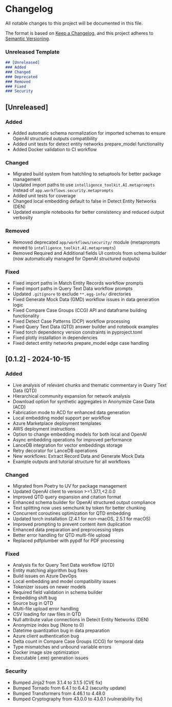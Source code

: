# Changelog

All notable changes to this project will be documented in this file.

The format is based on [Keep a Changelog](https://keepachangelog.com/en/1.1.0/),
and this project adheres to [Semantic Versioning](https://semver.org/spec/v2.0.0.html).

### Unreleased Template
```md
## [Unreleased]
### Added
### Changed
### Deprecated
### Removed
### Fixed
### Security
```

## [Unreleased]

### Added
- Added automatic schema normalization for imported schemas to ensure OpenAI structured outputs compatibility
- Added unit tests for detect entity networks prepare_model functionality
- Added Docker validation to CI workflow

### Changed
- Migrated build system from hatchling to setuptools for better package management
- Updated import paths to use `intelligence_toolkit.AI.metaprompts` instead of `app.workflows.security.metaprompts`
- Added unit tests for coverage
- Changed local embedding default to false in Detect Entity Networks (DEN)
- Updated example notebooks for better consistency and reduced output verbosity

### Removed
- Removed deprecated `app/workflows/security/` module (metaprompts moved to `intelligence_toolkit.AI.metaprompts`)
- Removed Required and Additional fields UI controls from schema builder (now automatically managed for OpenAI structured outputs)

### Fixed
- Fixed import paths in Match Entity Records workflow prompts
- Fixed import paths in Query Text Data workflow prompts
- Updated `.gitignore` to exclude `**.egg-info/` directories
- Fixed Generate Mock Data (GMD) workflow issues in data generation logic
- Fixed Compare Case Groups (CCG) API and dataframe building functionality
- Fixed Detect Case Patterns (DCP) workflow processing
- Fixed Query Text Data (QTD) answer builder and notebook examples
- Fixed torch dependency version constraints in pyproject.toml
- Fixed plotly installation in dependencies
- Fixed detect entity networks prepare_model edge case handling

## [0.1.2] - 2024-10-15

### Added
- Live analysis of relevant chunks and thematic commentary in Query Text Data (QTD)
- Hierarchical community expansion for network analysis
- Download option for synthetic aggregates in Anonymize Case Data (ACD)
- Fabrication mode to ACD for enhanced data generation
- Local embedding model support per workflow
- Azure Marketplace deployment templates
- AWS deployment instructions
- Option to change embedding models for both local and OpenAI
- Async embedding operations for improved performance
- LanceDB integration for vector embeddings storage
- Retry decorator for LanceDB operations
- New workflows: Extract Record Data and Generate Mock Data
- Example outputs and tutorial structure for all workflows

### Changed
- Migrated from Poetry to UV for package management
- Updated OpenAI client to version >=1.37.1,<2.0.0
- Improved QTD query expansion and citation format
- Enhanced schema builder for OpenAI structured output compliance
- Text splitting now uses semchunk by token for better chunking
- Concurrent coroutines optimization for QTD embedding
- Updated torch installation (2.4.1 for non-macOS, 2.5.1 for macOS)
- Improved prompting to prevent content item duplication
- Enhanced data preparation and preprocessing steps
- Better error handling for QTD multi-file upload
- Replaced pdfplumber with pypdf for PDF processing

### Fixed
- Analysis fix for Query Text Data workflow (QTD)
- Entity matching algorithm bug fixes
- Build issues on Azure DevOps
- Local embedding and model compatibility issues
- Tokenizer issues on newer models
- Required field validation in schema builder
- Embedding shift bug
- Source bug in QTD
- Multi-file upload error handling
- CSV loading for raw files in QTD
- Null attribute value connections in Detect Entity Networks (DEN)
- Anonymize index bug (None to 0)
- Datetime quantization bug in data preparation
- Azure client authentication bug
- Delta count in Compare Case Groups (CCG) for temporal data
- Type mismatches and unbound variable errors
- Docker image size optimization
- Executable (.exe) generation issues

### Security
- Bumped Jinja2 from 3.1.4 to 3.1.5 (CVE fix)
- Bumped Tornado from 6.4.1 to 6.4.2 (security update)
- Bumped Transformers from 4.46.1 to 4.48.0
- Bumped Cryptography from 43.0.0 to 43.0.1 (vulnerability fix)
